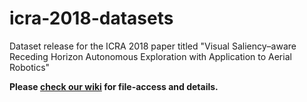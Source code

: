 # icra-2018-datasets
Dataset release for the ICRA 2018 paper titled "Visual Saliency–aware Receding Horizon Autonomous Exploration with Application to Aerial Robotics"

**Please [check our wiki](https://github.com/unr-arl/vsep-datasets/wiki) for file-access and details.**

